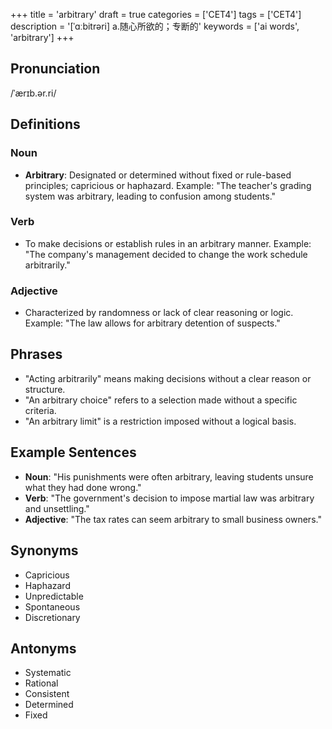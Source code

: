 +++
title = 'arbitrary'
draft = true
categories = ['CET4']
tags = ['CET4']
description = '[ˈɑːbitrəri] a.随心所欲的；专断的'
keywords = ['ai words', 'arbitrary']
+++

## Pronunciation
/ˈærɪb.ər.ri/

## Definitions
### Noun
- **Arbitrary**: Designated or determined without fixed or rule-based principles; capricious or haphazard. Example: "The teacher's grading system was arbitrary, leading to confusion among students."

### Verb
- To make decisions or establish rules in an arbitrary manner. Example: "The company's management decided to change the work schedule arbitrarily."

### Adjective
- Characterized by randomness or lack of clear reasoning or logic. Example: "The law allows for arbitrary detention of suspects."

## Phrases
- "Acting arbitrarily" means making decisions without a clear reason or structure.
- "An arbitrary choice" refers to a selection made without a specific criteria.
- "An arbitrary limit" is a restriction imposed without a logical basis.

## Example Sentences
- **Noun**: "His punishments were often arbitrary, leaving students unsure what they had done wrong."
- **Verb**: "The government's decision to impose martial law was arbitrary and unsettling."
- **Adjective**: "The tax rates can seem arbitrary to small business owners."

## Synonyms
- Capricious
- Haphazard
- Unpredictable
- Spontaneous
- Discretionary

## Antonyms
- Systematic
- Rational
- Consistent
- Determined
- Fixed
